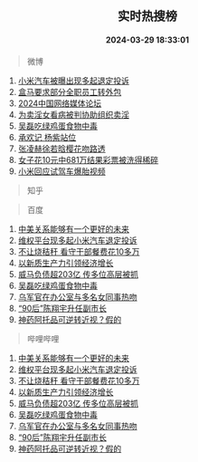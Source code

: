 <div align="center"><h2>实时热搜榜</h2><h4>2024-03-29 18:33:01</h4></div>

> 微博  

1. [小米汽车被曝出现多起退定投诉](https://s.weibo.com/weibo?q=%23%E5%B0%8F%E7%B1%B3%E6%B1%BD%E8%BD%A6%E8%A2%AB%E6%9B%9D%E5%87%BA%E7%8E%B0%E5%A4%9A%E8%B5%B7%E9%80%80%E5%AE%9A%E6%8A%95%E8%AF%89%23&t=31&band_rank=1&Refer=top)<br />
2. [盒马要求部分全职员工转外包](https://s.weibo.com/weibo?q=%23%E7%9B%92%E9%A9%AC%E8%A6%81%E6%B1%82%E9%83%A8%E5%88%86%E5%85%A8%E8%81%8C%E5%91%98%E5%B7%A5%E8%BD%AC%E5%A4%96%E5%8C%85%23&t=31&band_rank=2&Refer=top)<br />
3. [2024中国网络媒体论坛](https://s.weibo.com/weibo?q=%232024%E4%B8%AD%E5%9B%BD%E7%BD%91%E7%BB%9C%E5%AA%92%E4%BD%93%E8%AE%BA%E5%9D%9B%23&t=31&band_rank=3&Refer=top)<br />
4. [为卖淫女看病被判协助组织卖淫](https://s.weibo.com/weibo?q=%23%E4%B8%BA%E5%8D%96%E6%B7%AB%E5%A5%B3%E7%9C%8B%E7%97%85%E8%A2%AB%E5%88%A4%E5%8D%8F%E5%8A%A9%E7%BB%84%E7%BB%87%E5%8D%96%E6%B7%AB%23&t=31&band_rank=4&Refer=top)<br />
5. [吴磊吃绿鸡蛋食物中毒](https://s.weibo.com/weibo?q=%23%E5%90%B4%E7%A3%8A%E5%90%83%E7%BB%BF%E9%B8%A1%E8%9B%8B%E9%A3%9F%E7%89%A9%E4%B8%AD%E6%AF%92%23&t=31&band_rank=5&Refer=top)<br />
6. [承欢记 杨紫站位](https://s.weibo.com/weibo?q=%E6%89%BF%E6%AC%A2%E8%AE%B0%20%E6%9D%A8%E7%B4%AB%E7%AB%99%E4%BD%8D&t=31&band_rank=6&Refer=top)<br />
7. [张凌赫徐若晗樱花吻路透](https://s.weibo.com/weibo?q=%E5%BC%A0%E5%87%8C%E8%B5%AB%E5%BE%90%E8%8B%A5%E6%99%97%E6%A8%B1%E8%8A%B1%E5%90%BB%E8%B7%AF%E9%80%8F&t=31&band_rank=7&Refer=top)<br />
8. [女子花10元中681万结果彩票被洗得稀碎](https://s.weibo.com/weibo?q=%23%E5%A5%B3%E5%AD%90%E8%8A%B110%E5%85%83%E4%B8%AD681%E4%B8%87%E7%BB%93%E6%9E%9C%E5%BD%A9%E7%A5%A8%E8%A2%AB%E6%B4%97%E5%BE%97%E7%A8%80%E7%A2%8E%23&t=31&band_rank=8&Refer=top)<br />
9. [小米回应试驾车爆胎视频](https://s.weibo.com/weibo?q=%23%E5%B0%8F%E7%B1%B3%E5%9B%9E%E5%BA%94%E8%AF%95%E9%A9%BE%E8%BD%A6%E7%88%86%E8%83%8E%E8%A7%86%E9%A2%91%23&t=31&band_rank=9&Refer=top)<br />

> 知乎  


> 百度  

1. [中美关系能够有一个更好的未来](https://www.baidu.com/s?wd=%E4%B8%AD%E7%BE%8E%E5%85%B3%E7%B3%BB%E8%83%BD%E5%A4%9F%E6%9C%89%E4%B8%80%E4%B8%AA%E6%9B%B4%E5%A5%BD%E7%9A%84%E6%9C%AA%E6%9D%A5&sa=fyb_news&rsv_dl=fyb_news)<br />
2. [维权平台现多起小米汽车退定投诉](https://www.baidu.com/s?wd=%E7%BB%B4%E6%9D%83%E5%B9%B3%E5%8F%B0%E7%8E%B0%E5%A4%9A%E8%B5%B7%E5%B0%8F%E7%B1%B3%E6%B1%BD%E8%BD%A6%E9%80%80%E5%AE%9A%E6%8A%95%E8%AF%89&sa=fyb_news&rsv_dl=fyb_news)<br />
3. [不让烧秸秆 看守干部餐费花10多万](https://www.baidu.com/s?wd=%E4%B8%8D%E8%AE%A9%E7%83%A7%E7%A7%B8%E7%A7%86+%E7%9C%8B%E5%AE%88%E5%B9%B2%E9%83%A8%E9%A4%90%E8%B4%B9%E8%8A%B110%E5%A4%9A%E4%B8%87&sa=fyb_news&rsv_dl=fyb_news)<br />
4. [以新质生产力引领经济增长](https://www.baidu.com/s?wd=%E4%BB%A5%E6%96%B0%E8%B4%A8%E7%94%9F%E4%BA%A7%E5%8A%9B%E5%BC%95%E9%A2%86%E7%BB%8F%E6%B5%8E%E5%A2%9E%E9%95%BF&sa=fyb_news&rsv_dl=fyb_news)<br />
5. [威马负债超203亿 传多位高层被抓](https://www.baidu.com/s?wd=%E5%A8%81%E9%A9%AC%E8%B4%9F%E5%80%BA%E8%B6%85203%E4%BA%BF+%E4%BC%A0%E5%A4%9A%E4%BD%8D%E9%AB%98%E5%B1%82%E8%A2%AB%E6%8A%93&sa=fyb_news&rsv_dl=fyb_news)<br />
6. [吴磊吃绿鸡蛋食物中毒](https://www.baidu.com/s?wd=%E5%90%B4%E7%A3%8A%E5%90%83%E7%BB%BF%E9%B8%A1%E8%9B%8B%E9%A3%9F%E7%89%A9%E4%B8%AD%E6%AF%92&sa=fyb_news&rsv_dl=fyb_news)<br />
7. [乌军官在办公室与多名女同事热吻](https://www.baidu.com/s?wd=%E4%B9%8C%E5%86%9B%E5%AE%98%E5%9C%A8%E5%8A%9E%E5%85%AC%E5%AE%A4%E4%B8%8E%E5%A4%9A%E5%90%8D%E5%A5%B3%E5%90%8C%E4%BA%8B%E7%83%AD%E5%90%BB&sa=fyb_news&rsv_dl=fyb_news)<br />
8. [“90后”陈翔宇升任副市长](https://www.baidu.com/s?wd=%E2%80%9C90%E5%90%8E%E2%80%9D%E9%99%88%E7%BF%94%E5%AE%87%E5%8D%87%E4%BB%BB%E5%89%AF%E5%B8%82%E9%95%BF&sa=fyb_news&rsv_dl=fyb_news)<br />
9. [神药阿托品可逆转近视？假的](https://www.baidu.com/s?wd=%E7%A5%9E%E8%8D%AF%E9%98%BF%E6%89%98%E5%93%81%E5%8F%AF%E9%80%86%E8%BD%AC%E8%BF%91%E8%A7%86%EF%BC%9F%E5%81%87%E7%9A%84&sa=fyb_news&rsv_dl=fyb_news)<br />

> 哔哩哔哩  

1. [中美关系能够有一个更好的未来](https://www.baidu.com/s?wd=%E4%B8%AD%E7%BE%8E%E5%85%B3%E7%B3%BB%E8%83%BD%E5%A4%9F%E6%9C%89%E4%B8%80%E4%B8%AA%E6%9B%B4%E5%A5%BD%E7%9A%84%E6%9C%AA%E6%9D%A5&sa=fyb_news&rsv_dl=fyb_news)<br />
2. [维权平台现多起小米汽车退定投诉](https://www.baidu.com/s?wd=%E7%BB%B4%E6%9D%83%E5%B9%B3%E5%8F%B0%E7%8E%B0%E5%A4%9A%E8%B5%B7%E5%B0%8F%E7%B1%B3%E6%B1%BD%E8%BD%A6%E9%80%80%E5%AE%9A%E6%8A%95%E8%AF%89&sa=fyb_news&rsv_dl=fyb_news)<br />
3. [不让烧秸秆 看守干部餐费花10多万](https://www.baidu.com/s?wd=%E4%B8%8D%E8%AE%A9%E7%83%A7%E7%A7%B8%E7%A7%86+%E7%9C%8B%E5%AE%88%E5%B9%B2%E9%83%A8%E9%A4%90%E8%B4%B9%E8%8A%B110%E5%A4%9A%E4%B8%87&sa=fyb_news&rsv_dl=fyb_news)<br />
4. [以新质生产力引领经济增长](https://www.baidu.com/s?wd=%E4%BB%A5%E6%96%B0%E8%B4%A8%E7%94%9F%E4%BA%A7%E5%8A%9B%E5%BC%95%E9%A2%86%E7%BB%8F%E6%B5%8E%E5%A2%9E%E9%95%BF&sa=fyb_news&rsv_dl=fyb_news)<br />
5. [威马负债超203亿 传多位高层被抓](https://www.baidu.com/s?wd=%E5%A8%81%E9%A9%AC%E8%B4%9F%E5%80%BA%E8%B6%85203%E4%BA%BF+%E4%BC%A0%E5%A4%9A%E4%BD%8D%E9%AB%98%E5%B1%82%E8%A2%AB%E6%8A%93&sa=fyb_news&rsv_dl=fyb_news)<br />
6. [吴磊吃绿鸡蛋食物中毒](https://www.baidu.com/s?wd=%E5%90%B4%E7%A3%8A%E5%90%83%E7%BB%BF%E9%B8%A1%E8%9B%8B%E9%A3%9F%E7%89%A9%E4%B8%AD%E6%AF%92&sa=fyb_news&rsv_dl=fyb_news)<br />
7. [乌军官在办公室与多名女同事热吻](https://www.baidu.com/s?wd=%E4%B9%8C%E5%86%9B%E5%AE%98%E5%9C%A8%E5%8A%9E%E5%85%AC%E5%AE%A4%E4%B8%8E%E5%A4%9A%E5%90%8D%E5%A5%B3%E5%90%8C%E4%BA%8B%E7%83%AD%E5%90%BB&sa=fyb_news&rsv_dl=fyb_news)<br />
8. [“90后”陈翔宇升任副市长](https://www.baidu.com/s?wd=%E2%80%9C90%E5%90%8E%E2%80%9D%E9%99%88%E7%BF%94%E5%AE%87%E5%8D%87%E4%BB%BB%E5%89%AF%E5%B8%82%E9%95%BF&sa=fyb_news&rsv_dl=fyb_news)<br />
9. [神药阿托品可逆转近视？假的](https://www.baidu.com/s?wd=%E7%A5%9E%E8%8D%AF%E9%98%BF%E6%89%98%E5%93%81%E5%8F%AF%E9%80%86%E8%BD%AC%E8%BF%91%E8%A7%86%EF%BC%9F%E5%81%87%E7%9A%84&sa=fyb_news&rsv_dl=fyb_news)<br />
